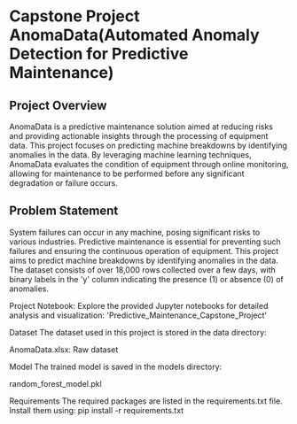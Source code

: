 # Capstone Project AnomaData(Automated Anomaly Detection for Predictive Maintenance)

## Project Overview
AnomaData is a predictive maintenance solution aimed at reducing risks and providing actionable insights through the processing of equipment data. This project focuses on predicting machine breakdowns by identifying anomalies in the data. By leveraging machine learning techniques, AnomaData evaluates the condition of equipment through online monitoring, allowing for maintenance to be performed before any significant degradation or failure occurs.

## Problem Statement
System failures can occur in any machine, posing significant risks to various industries. Predictive maintenance is essential for preventing such failures and ensuring the continuous operation of equipment. This project aims to predict machine breakdowns by identifying anomalies in the data. The dataset consists of over 18,000 rows collected over a few days, with binary labels in the 'y' column indicating the presence (1) or absence (0) of anomalies.


Project Notebook:
Explore the provided Jupyter notebooks for detailed analysis and visualization:
'Predictive_Maintenance_Capstone_Project'

Dataset
The dataset used in this project is stored in the data directory:

AnomaData.xlsx: Raw dataset


Model
The trained model is saved in the models directory:

random_forest_model.pkl

Requirements
The required packages are listed in the requirements.txt file. Install them using:
pip install -r requirements.txt

